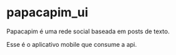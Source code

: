 # papacapim_ui

Papacapim é uma rede social baseada em posts de texto.

Esse é o aplicativo mobile que consume a api. 